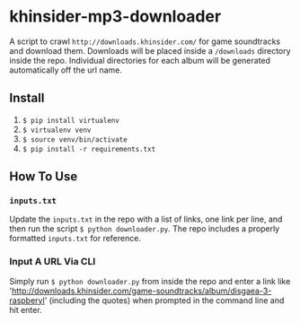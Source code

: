 # khinsider-mp3-downloader

A script to crawl `http://downloads.khinsider.com/` for game soundtracks and download them. Downloads will be placed inside a `/downloads` directory inside the repo. Individual directories for each album will be generated automatically off the url name.

## Install
1. `$ pip install virtualenv`
2. `$ virtualenv venv`
3. `$ source venv/bin/activate`
4. `$ pip install -r requirements.txt`

## How To Use

### `inputs.txt`

Update the `inputs.txt` in the repo with a list of links, one link per line, and then run the script `$ python downloader.py`.
The repo includes a properly formatted `inputs.txt` for reference.

### Input A URL Via CLI

Simply run `$ python downloader.py` from inside the repo and enter a link like 'http://downloads.khinsider.com/game-soundtracks/album/disgaea-3-raspberyl' (including the quotes) when prompted in the command line and hit enter.


